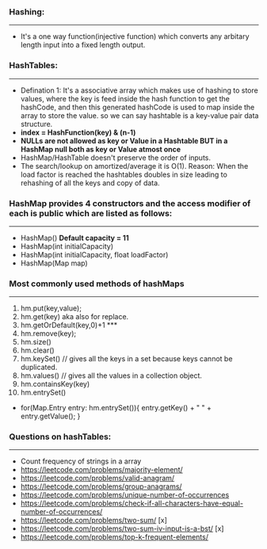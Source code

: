 ### Hashing: 
-------------------------------------------------------------------------------------------------
-   It's a one way function(injective function) which converts any arbitary length input into a fixed length output.

### HashTables:
-------------------------------------------------------------------------------------------------
-   Defination 1: It's a associative array which makes use of hashing to store values, where the key is feed inside the hash function to get the hashCode, and then this generated hashCode is used to map inside the array to store the value. so we can say hashtable is a key-value pair data structure.
-  **index = HashFunction(key) & (n-1)**
- **NULLs are not allowed as key or Value in a Hashtable BUT in a HashMap null both as key or Value atmost once** 
- HashMap/HashTable doesn't preserve the order of inputs.
- The  search/lookup on amortized/average it is  O(1). Reason: When the load factor is reached the hashtables doubles in size leading to rehashing of all the keys and copy of data.


### HashMap provides 4 constructors and the access modifier of each is public which are listed as follows:
------------------------------------------------------------------------------------------------------
- HashMap()  **Default capacity = 11**
- HashMap(int initialCapacity) 
- HashMap(int initialCapacity, float loadFactor)
- HashMap(Map map)

### Most commonly used methods of hashMaps
-------------------------------------------------------------------------------------------------
1. hm.put(key,value);
2. hm.get(key) aka also for replace.
3. hm.getOrDefault(key,0)+1 *** 
4. hm.remove(key);
5. hm.size()
6. hm.clear()
7. hm.keySet() // gives all the keys in a set because keys cannot be duplicated.
8. hm.values() // gives all the values in a collection object.
9. hm.containsKey(key)
10. hm.entrySet()
- for(Map.Entry entry: hm.entrySet()){
    entry.getKey() + " " + entry.getValue(); 
}

### Questions on hashTables:
--------------------------------------------------------------------------------------------
- Count frequency of strings in a array
- https://leetcode.com/problems/majority-element/ 
- https://leetcode.com/problems/valid-anagram/ 
- https://leetcode.com/problems/group-anagrams/ 
- https://leetcode.com/problems/unique-number-of-occurrences
- https://leetcode.com/problems/check-if-all-characters-have-equal-number-of-occurrences/ 
- https://leetcode.com/problems/two-sum/ [x]
- https://leetcode.com/problems/two-sum-iv-input-is-a-bst/ [x]
- https://leetcode.com/problems/top-k-frequent-elements/ 
